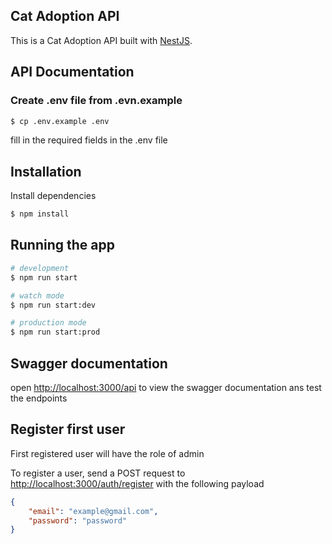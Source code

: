 
## Cat Adoption API

This is a Cat Adoption API built with [NestJS](https://nestjs.com/). 

## API Documentation

### Create .env file from .evn.example

```bash
$ cp .env.example .env
```

fill in the required fields in the .env file

## Installation

Install dependencies

```bash
$ npm install
```

## Running the app

```bash
# development
$ npm run start

# watch mode
$ npm run start:dev

# production mode
$ npm run start:prod
```

## Swagger documentation
 open [http://localhost:3000/api](http://localhost:3000/api) to view the swagger documentation ans test the endpoints


## Register first user
First registered user will have the role of admin

To register a user, send a POST request to [http://localhost:3000/auth/register](http://localhost:3000/auth/register) with the following payload

```json
{
    "email": "example@gmail.com",
    "password": "password"
}
```



